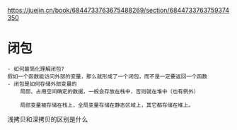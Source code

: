 https://juejin.cn/book/6844733763675488269/section/6844733763759374350

# 闭包
    - 如何最简化理解闭包?
    假如一个函数能访问外部的变量，那么就形成了一个闭包，而不是一定要返回一个函数
    - 闭包是如何存储外部变量的
        局部、占用空间确定的数据，一般会存放在栈中，否则就在堆中（也有例外）   

        局部变量被存储在栈上，全局变量存储在静态区域上，其它都存储在堆上。 
    
浅拷贝和深拷贝的区别是什么
    